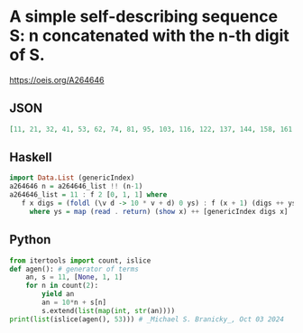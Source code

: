# A simple self\-describing sequence S: n concatenated with the n\-th digit of S\.
https://oeis.org/A264646
## JSON
```JSON
[11, 21, 32, 41, 53, 62, 74, 81, 95, 103, 116, 122, 137, 144, 158, 161, 179, 185, 191, 200, 213, 221, 231, 246, 251, 262, 272, 281, 293, 307, 311, 324, 334, 341, 355, 368, 371, 386, 391, 401, 417, 429, 431, 448, 455, 461, 479, 481, 492, 500, 510, 522, 531]
```
## Haskell
```Haskell
import Data.List (genericIndex)
a264646 n = a264646_list !! (n-1)
a264646_list = 11 : f 2 [0, 1, 1] where
   f x digs = (foldl (\v d -> 10 * v + d) 0 ys) : f (x + 1) (digs ++ ys)
     where ys = map (read . return) (show x) ++ [genericIndex digs x]
```
## Python
```Python
from itertools import count, islice
def agen(): # generator of terms
    an, s = 11, [None, 1, 1]
    for n in count(2):
        yield an
        an = 10*n + s[n]
        s.extend(list(map(int, str(an))))
print(list(islice(agen(), 53))) # _Michael S. Branicky_, Oct 03 2024
```
